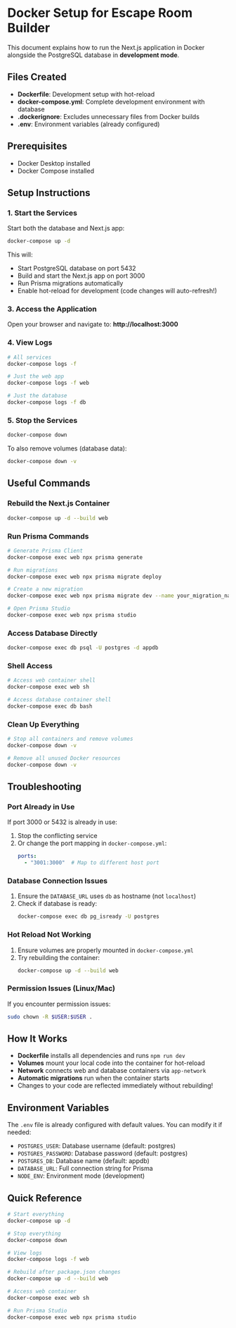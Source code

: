 # Docker Setup for Escape Room Builder

This document explains how to run the Next.js application in Docker alongside the PostgreSQL database in **development mode**.

## Files Created

- **Dockerfile**: Development setup with hot-reload
- **docker-compose.yml**: Complete development environment with database
- **.dockerignore**: Excludes unnecessary files from Docker builds
- **.env**: Environment variables (already configured)

## Prerequisites

- Docker Desktop installed
- Docker Compose installed

## Setup Instructions

### 1. Start the Services

Start both the database and Next.js app:
```bash
docker-compose up -d
```

This will:
- Start PostgreSQL database on port 5432
- Build and start the Next.js app on port 3000
- Run Prisma migrations automatically
- Enable hot-reload for development (code changes will auto-refresh!)

### 3. Access the Application

Open your browser and navigate to: **http://localhost:3000**

### 4. View Logs

```bash
# All services
docker-compose logs -f

# Just the web app
docker-compose logs -f web

# Just the database
docker-compose logs -f db
```

### 5. Stop the Services

```bash
docker-compose down
```

To also remove volumes (database data):
```bash
docker-compose down -v
```

## Useful Commands

### Rebuild the Next.js Container

```bash
docker-compose up -d --build web
```

### Run Prisma Commands

```bash
# Generate Prisma Client
docker-compose exec web npx prisma generate

# Run migrations
docker-compose exec web npx prisma migrate deploy

# Create a new migration
docker-compose exec web npx prisma migrate dev --name your_migration_name

# Open Prisma Studio
docker-compose exec web npx prisma studio
```

### Access Database Directly

```bash
docker-compose exec db psql -U postgres -d appdb
```

### Shell Access

```bash
# Access web container shell
docker-compose exec web sh

# Access database container shell
docker-compose exec db bash
```

### Clean Up Everything

```bash
# Stop all containers and remove volumes
docker-compose down -v

# Remove all unused Docker resources
docker-compose down -v
```

## Troubleshooting

### Port Already in Use

If port 3000 or 5432 is already in use:

1. Stop the conflicting service
2. Or change the port mapping in `docker-compose.yml`:
   ```yaml
   ports:
     - "3001:3000"  # Map to different host port
   ```

### Database Connection Issues

1. Ensure the `DATABASE_URL` uses `db` as hostname (not `localhost`)
2. Check if database is ready:
   ```bash
   docker-compose exec db pg_isready -U postgres
   ```

### Hot Reload Not Working

1. Ensure volumes are properly mounted in `docker-compose.yml`
2. Try rebuilding the container:
   ```bash
   docker-compose up -d --build web
   ```

### Permission Issues (Linux/Mac)

If you encounter permission issues:
```bash
sudo chown -R $USER:$USER .
```

## How It Works

- **Dockerfile** installs all dependencies and runs `npm run dev`
- **Volumes** mount your local code into the container for hot-reload
- **Network** connects web and database containers via `app-network`
- **Automatic migrations** run when the container starts
- Changes to your code are reflected immediately without rebuilding!

## Environment Variables

The `.env` file is already configured with default values. You can modify it if needed:

- `POSTGRES_USER`: Database username (default: postgres)
- `POSTGRES_PASSWORD`: Database password (default: postgres)
- `POSTGRES_DB`: Database name (default: appdb)
- `DATABASE_URL`: Full connection string for Prisma
- `NODE_ENV`: Environment mode (development)

## Quick Reference

```bash
# Start everything
docker-compose up -d

# Stop everything
docker-compose down

# View logs
docker-compose logs -f web

# Rebuild after package.json changes
docker-compose up -d --build web

# Access web container
docker-compose exec web sh

# Run Prisma Studio
docker-compose exec web npx prisma studio
```
